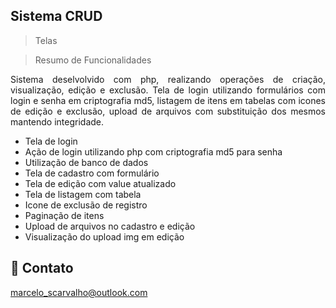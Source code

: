 ## Sistema CRUD

> Telas


> Resumo de Funcionalidades

<p align="justify">Sistema deselvolvido com php, realizando operações de criação, visualização, edição e exclusão. Tela de login utilizando formulários com login e senha em criptografia md5,
listagem de itens em tabelas com icones de edição e exclusão, upload de arquivos com substituição dos mesmos mantendo integridade.</p>

- Tela de login
- Ação de login utilizando php com criptografia md5 para senha
- Utilização de banco de dados
- Tela de cadastro com formulário
- Tela de edição com value atualizado
- Tela de listagem com tabela
- Icone de exclusão de registro
- Paginação de itens
- Upload de arquivos no cadastro e edição
- Visualização do upload img em edição

## 💙 Contato

marcelo_scarvalho@outlook.com